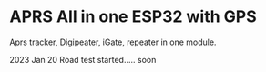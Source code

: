 # APRS All in one ESP32 with GPS
Aprs tracker, Digipeater, iGate, repeater in one module.

2023 Jan 20 Road test started..... soon
